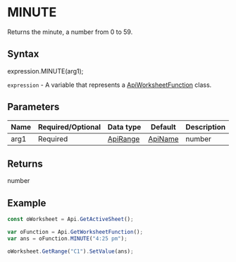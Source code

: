 # MINUTE

Returns the minute, a number from 0 to 59.

## Syntax

expression.MINUTE(arg1);

`expression` - A variable that represents a [ApiWorksheetFunction](../ApiWorksheetFunction.md) class.

## Parameters

| **Name** | **Required/Optional** | **Data type** | **Default** | **Description** |
| ------------- | ------------- | ------------- | ------------- | ------------- |
| arg1 | Required | [ApiRange](../../ApiRange/ApiRange.md) | [ApiName](../../ApiName/ApiName.md) | number | string |  | A number in the date-time code, or text in the time format, such as "16:48:00" or "4:48:00 PM", or a result of other formulas or functions. |

## Returns

number

## Example



```javascript
const oWorksheet = Api.GetActiveSheet();

var oFunction = Api.GetWorksheetFunction();
var ans = oFunction.MINUTE("4:25 pm"); 

oWorksheet.GetRange("C1").SetValue(ans);

```
